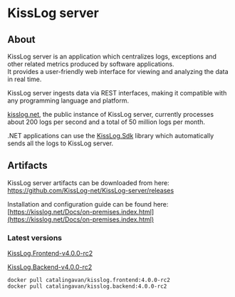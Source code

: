 # KissLog server

## About

KissLog server is an application which centralizes logs, exceptions and other related metrics produced by software applications. <br/>
It provides a user-friendly web interface for viewing and analyzing the data in real time.

KissLog server ingests data via REST interfaces, making it compatible with any programming language and platform.

[kisslog.net](https://kisslog.net), the public instance of KissLog server, currently processes about 200 logs per second and a total of 50 million logs per month.

.NET applications can use the [KissLog.Sdk](https://github.com/KissLog-net/KissLog.Sdk) library which automatically sends all the logs to KissLog server.

## Artifacts

KissLog server artifacts can be downloaded from here: <br/>
<https://github.com/KissLog-net/KissLog-server/releases>

Installation and configuration guide can be found here: <br/>
[https://kisslog.net/Docs/on-premises.index.html](https://kisslog.net/Docs/on-premises.index.html)

### Latest versions

[KissLog.Frontend-v4.0.0-rc2](https://github.com/KissLog-net/KissLog-server/releases/tag/KissLog.Frontend-v4.0.0-rc2)

[KissLog.Backend-v4.0.0-rc2](https://github.com/KissLog-net/KissLog-server/releases/tag/KissLog.Backend-v4.0.0-rc2)

```none
docker pull catalingavan/kisslog.frontend:4.0.0-rc2
docker pull catalingavan/kisslog.backend:4.0.0-rc2
```
